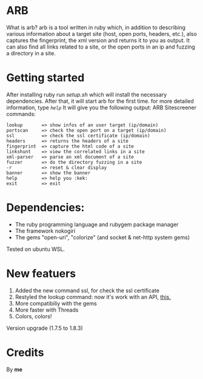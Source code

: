# ARB 
What is arb? arb is a tool written in ruby which, in addition to describing various information about a target site (host, open ports, headers, etc.), also captures the fingerprint, the xml version and returns it to you as output. It can also find all links related to a site, or the open ports in an ip and fuzzing a directory in a site.

# Getting started
After installing ruby run _setup.sh_ which will install the necessary dependencies. After that, it will start arb for the first time. for more detailed information, type _`help`_
It will give you the following output:
ARB Sitescreener commands:

```
lookup       => show infos of an user target (ip/domain)
portscan     => check the open port on a target (ip/domain)
ssl          => check the ssl certificate (ip/domain)
headers      => returns the headers of a site
fingerprint  => capture the html code of a site
linkshunt    => view the correlated links in a site
xml-parser   => parse an xml document of a site
fuzzer       => do the directory fuzzing in a site
-r           => reset & clear display
banner       => show the banner
help         => help you :kek:
exit         => exit
```

# Dependencies:

- The ruby programming language and rubygem package manager
- The framework nokogiri
- The gems "open-uri", "colorize" (and socket & net-http system gems)

Tested on ubuntu WSL.

# New featuers
1) Added the new command ssl, for check the ssl certificate
2) Restyled the lookup command: now it's work with an API, [this.](https://ipwhois.app)
3) More compatibiliy with the gems
4) More faster with Threads
5) Colors, colors!

Version upgrade (1.7.5 to 1.8.3)


# Credits
By **me**
